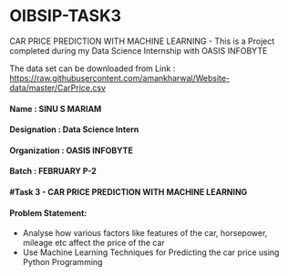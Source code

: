 # OIBSIP-TASK3
CAR PRICE PREDICTION WITH MACHINE LEARNING - This is a Project completed during my Data Science Internship with OASIS INFOBYTE

The data set can be downloaded from Link : https://raw.githubusercontent.com/amankharwal/Website-data/master/CarPrice.csv

#### Name : SINU S MARIAM
#### Designation : Data Science Intern  
#### Organization : OASIS INFOBYTE
#### Batch : FEBRUARY P-2
#### #Task 3 - CAR PRICE PREDICTION WITH MACHINE LEARNING
#### Problem Statement:
* Analyse how various factors like features of the car, horsepower, mileage etc affect the price of the car 
* Use Machine Learning Techniques for Predicting the car price using Python Programming
